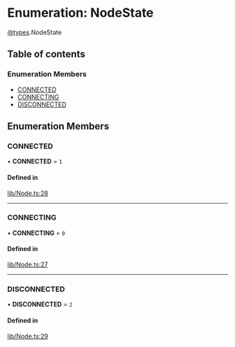 # Enumeration: NodeState

[@types](../types.md).NodeState

## Table of contents

### Enumeration Members

- [CONNECTED](types.NodeState.md#connected)
- [CONNECTING](types.NodeState.md#connecting)
- [DISCONNECTED](types.NodeState.md#disconnected)

## Enumeration Members

### CONNECTED

• **CONNECTED** = ``1``

#### Defined in

[lib/Node.ts:28](https://github.com/hmes98318/LavaShark/blob/cb14d9b/src/lib/Node.ts#L28)

___

### CONNECTING

• **CONNECTING** = ``0``

#### Defined in

[lib/Node.ts:27](https://github.com/hmes98318/LavaShark/blob/cb14d9b/src/lib/Node.ts#L27)

___

### DISCONNECTED

• **DISCONNECTED** = ``2``

#### Defined in

[lib/Node.ts:29](https://github.com/hmes98318/LavaShark/blob/cb14d9b/src/lib/Node.ts#L29)
